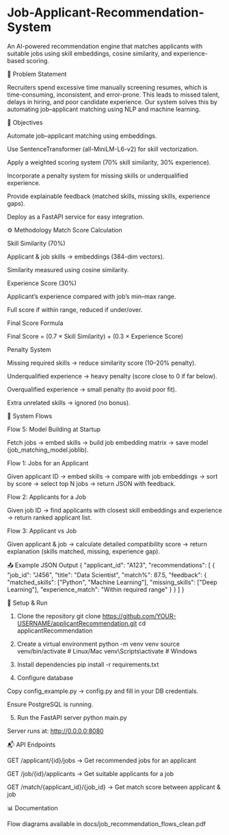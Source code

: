# Job-Applicant-Recommendation-System


An AI-powered recommendation engine that matches applicants with suitable jobs using skill embeddings, cosine similarity, and experience-based scoring.

📌 Problem Statement

Recruiters spend excessive time manually screening resumes, which is time-consuming, inconsistent, and error-prone.
This leads to missed talent, delays in hiring, and poor candidate experience.
Our system solves this by automating job–applicant matching using NLP and machine learning.

🎯 Objectives

Automate job–applicant matching using embeddings.

Use SentenceTransformer (all-MiniLM-L6-v2) for skill vectorization.

Apply a weighted scoring system (70% skill similarity, 30% experience).

Incorporate a penalty system for missing skills or underqualified experience.

Provide explainable feedback (matched skills, missing skills, experience gaps).

Deploy as a FastAPI service for easy integration.

⚙️ Methodology
Match Score Calculation

Skill Similarity (70%)

Applicant & job skills → embeddings (384-dim vectors).

Similarity measured using cosine similarity.

Experience Score (30%)

Applicant’s experience compared with job’s min–max range.

Full score if within range, reduced if under/over.

Final Score Formula

Final Score = (0.7 × Skill Similarity) + (0.3 × Experience Score)

Penalty System

Missing required skills → reduce similarity score (10–20% penalty).

Underqualified experience → heavy penalty (score close to 0 if far below).

Overqualified experience → small penalty (to avoid poor fit).

Extra unrelated skills → ignored (no bonus).

🔄 System Flows

Flow 5: Model Building at Startup

Fetch jobs → embed skills → build job embedding matrix → save model (job_matching_model.joblib).

Flow 1: Jobs for an Applicant

Given applicant ID → embed skills → compare with job embeddings → sort by score → select top N jobs → return JSON with feedback.

Flow 2: Applicants for a Job

Given job ID → find applicants with closest skill embeddings and experience → return ranked applicant list.

Flow 3: Applicant vs Job

Given applicant & job → calculate detailed compatibility score → return explanation (skills matched, missing, experience gap).

📤 Example JSON Output
{
  "applicant_id": "A123",
  "recommendations": [
    {
      "job_id": "J456",
      "title": "Data Scientist",
      "match%": 87.5,
      "feedback": {
        "matched_skills": ["Python", "Machine Learning"],
        "missing_skills": ["Deep Learning"],
        "experience_match": "Within required range"
      }
    }
  ]
}

🚀 Setup & Run
1. Clone the repository
git clone https://github.com/YOUR-USERNAME/applicantRecommendation.git
cd applicantRecommendation

2. Create a virtual environment
python -m venv venv
source venv/bin/activate   # Linux/Mac
venv\Scripts\activate      # Windows

3. Install dependencies
pip install -r requirements.txt

4. Configure database

Copy config_example.py → config.py and fill in your DB credentials.

Ensure PostgreSQL is running.

5. Run the FastAPI server
python main.py


Server runs at: http://0.0.0.0:8080

📬 API Endpoints

GET /applicant/{id}/jobs → Get recommended jobs for an applicant

GET /job/{id}/applicants → Get suitable applicants for a job

GET /match/{applicant_id}/{job_id} → Get match score between applicant & job

📊 Documentation

Flow diagrams available in docs/job_recommendation_flows_clean.pdf
